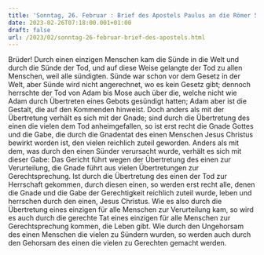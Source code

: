 ```yaml
---
title: 'Sonntag, 26. Februar : Brief des Apostels Paulus an die Römer 5,12-19.'
date: 2023-02-26T07:18:00.001+01:00
draft: false
url: /2023/02/sonntag-26-februar-brief-des-apostels.html
---
```


Brüder! Durch einen einzigen Menschen kam die Sünde in die Welt und durch die Sünde der Tod, und auf diese Weise gelangte der Tod zu allen Menschen, weil alle sündigten. Sünde war schon vor dem Gesetz in der Welt, aber Sünde wird nicht angerechnet, wo es kein Gesetz gibt; dennoch herrschte der Tod von Adam bis Mose auch über die, welche nicht wie Adam durch Übertreten eines Gebots gesündigt hatten; Adam aber ist die Gestalt, die auf den Kommenden hinweist. Doch anders als mit der Übertretung verhält es sich mit der Gnade; sind durch die Übertretung des einen die vielen dem Tod anheimgefallen, so ist erst recht die Gnade Gottes und die Gabe, die durch die Gnadentat des einen Menschen Jesus Christus bewirkt worden ist, den vielen reichlich zuteil geworden. Anders als mit dem, was durch den einen Sünder verursacht wurde, verhält es sich mit dieser Gabe: Das Gericht führt wegen der Übertretung des einen zur Verurteilung, die Gnade führt aus vielen Übertretungen zur Gerechtsprechung. Ist durch die Übertretung des einen der Tod zur Herrschaft gekommen, durch diesen einen, so werden erst recht alle, denen die Gnade und die Gabe der Gerechtigkeit reichlich zuteil wurde, leben und herrschen durch den einen, Jesus Christus. Wie es also durch die Übertretung eines einzigen für alle Menschen zur Verurteilung kam, so wird es auch durch die gerechte Tat eines einzigen für alle Menschen zur Gerechtsprechung kommen, die Leben gibt. Wie durch den Ungehorsam des einen Menschen die vielen zu Sündern wurden, so werden auch durch den Gehorsam des einen die vielen zu Gerechten gemacht werden.